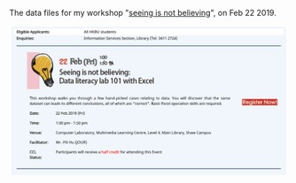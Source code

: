 The data files for my workshop "[seeing is not believing](http://iss.lib.hkbu.edu.hk/event/index.php?id=le1819sem2&event=411)", on Feb 22 2019.

![](event-info.png)
